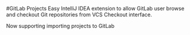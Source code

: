 #GitLab Projects
Easy IntelliJ IDEA extension to allow GitLab user browse and checkout Git repositories from VCS Checkout interface.

Now supporting importing projects to GitLab